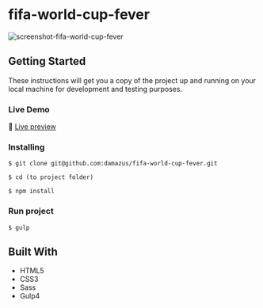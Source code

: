 # fifa-world-cup-fever
![screenshot-fifa-world-cup-fever](https://user-images.githubusercontent.com/13179253/52491077-2bcac380-2bbe-11e9-9d3d-d6bb11d04eeb.png)


## Getting Started
These instructions will get you a copy of the project up and running on your local machine
 for development and testing purposes.

### Live Demo
:wave: [Live preview](https://damazus.github.io/fifa-world-cup-fever)

### Installing

```
$ git clone git@github.com:damazus/fifa-world-cup-fever.git
```

```
$ cd (to project folder)
```

```
$ npm install
```

### Run project
```
$ gulp
```

## Built With

* HTML5
* CSS3
* Sass
* Gulp4

